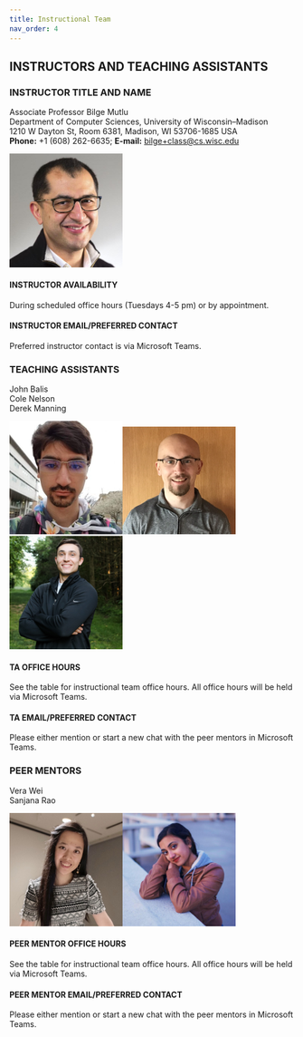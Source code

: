 ```yaml
---
title: Instructional Team
nav_order: 4
---
```

## INSTRUCTORS AND TEACHING ASSISTANTS  
### INSTRUCTOR TITLE AND NAME  
Associate Professor Bilge Mutlu  
Department of Computer Sciences, University of Wisconsin–Madison  
1210 W Dayton St, Room 6381, Madison, WI 53706-1685 USA  
**Phone:** +1 (608) 262-6635; **E-mail:** bilge+class@cs.wisc.edu  

<img src="figures/Bilge.jpg" width="200" />

#### INSTRUCTOR AVAILABILITY  
During scheduled office hours (Tuesdays 4-5 pm) or by appointment.

#### INSTRUCTOR EMAIL/PREFERRED CONTACT  
Preferred instructor contact is via Microsoft Teams. 

### TEACHING ASSISTANTS  
John Balis  
Cole Nelson  
Derek Manning

<img src="figures/John.jpg" width="200" /><img src="figures/Cole.png" width="200" /><img src="figures/Derek.jpg" width="200" />

#### TA OFFICE HOURS  
See the table for instructional team office hours. All office hours will be held via Microsoft Teams.

#### TA EMAIL/PREFERRED CONTACT  
Please either mention or start a new chat with the peer mentors in Microsoft Teams.

### PEER MENTORS  
Vera Wei  
Sanjana Rao

<img src="figures/Vera.jpg" width="200" /><img src="figures/Sanjana.jpg" width="200" />

#### PEER MENTOR OFFICE HOURS  
See the table for instructional team office hours. All office hours will be held via Microsoft Teams.

#### PEER MENTOR EMAIL/PREFERRED CONTACT  
Please either mention or start a new chat with the peer mentors in Microsoft Teams.

